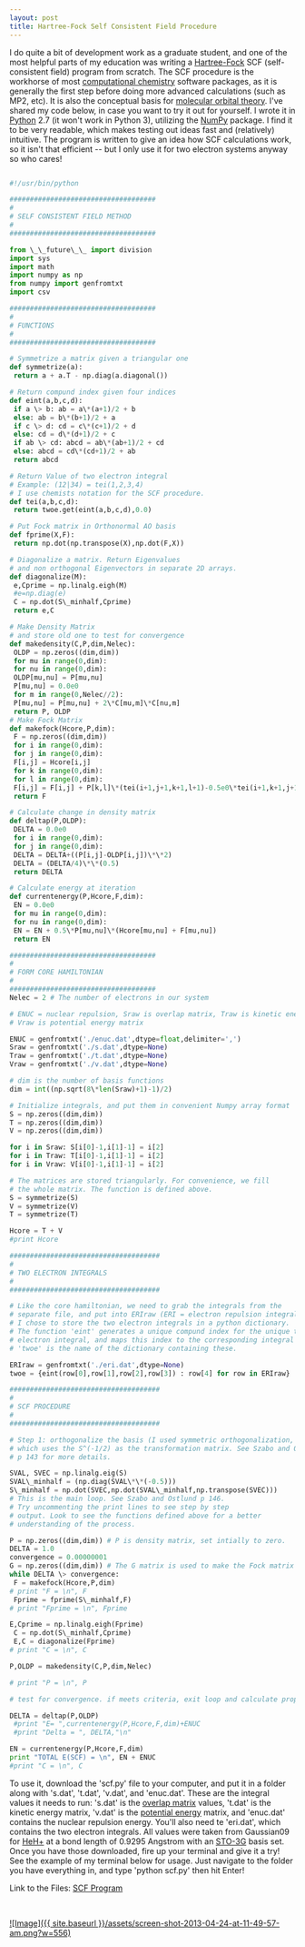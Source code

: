 ```yaml
--- 
layout: post 
title: Hartree-Fock Self Consistent Field Procedure 
---
```


I do quite a bit of development work as a graduate student, and one of the most helpful parts of my education was writing a [Hartree-Fock](http://en.wikipedia.org/wiki/Hartree%E2%80%93Fock_method "Hartree–Fock method") SCF (self-consistent field) program from scratch. The SCF procedure is the workhorse of most [computational chemistry](http://en.wikipedia.org/wiki/Computational_chemistry "Computational chemistry") software packages, as it is generally the first step before doing more advanced calculations (such as MP2, etc). It is also the conceptual basis for [molecular orbital theory](http://en.wikipedia.org/wiki/Molecular_orbital_theory "Molecular orbital theory"). I've shared my code below, in case you want to try it out for yourself. I wrote it in [Python](http://www.python.org/ "Python (programming language)") 2.7 (it won't work in Python 3), utilizing the [NumPy](http://www.numpy.org/ "NumPy") package. I find it to be very readable, which makes testing out ideas fast and (relatively) intuitive. The program is written to give an idea how SCF calculations work, so it isn't that efficient -- but I only use it for two electron systems anyway so who cares!

```python

#!/usr/bin/python

####################################  
#  
# SELF CONSISTENT FIELD METHOD  
#  
####################################

from \_\_future\_\_ import division  
import sys  
import math  
import numpy as np  
from numpy import genfromtxt  
import csv

####################################  
#  
# FUNCTIONS  
#  
####################################

# Symmetrize a matrix given a triangular one  
def symmetrize(a):  
 return a + a.T - np.diag(a.diagonal())

# Return compund index given four indices  
def eint(a,b,c,d):  
 if a \> b: ab = a\*(a+1)/2 + b  
 else: ab = b\*(b+1)/2 + a  
 if c \> d: cd = c\*(c+1)/2 + d  
 else: cd = d\*(d+1)/2 + c  
 if ab \> cd: abcd = ab\*(ab+1)/2 + cd  
 else: abcd = cd\*(cd+1)/2 + ab  
 return abcd

# Return Value of two electron integral  
# Example: (12|34) = tei(1,2,3,4)  
# I use chemists notation for the SCF procedure.  
def tei(a,b,c,d):  
 return twoe.get(eint(a,b,c,d),0.0)

# Put Fock matrix in Orthonormal AO basis  
def fprime(X,F):  
 return np.dot(np.transpose(X),np.dot(F,X))

# Diagonalize a matrix. Return Eigenvalues  
# and non orthogonal Eigenvectors in separate 2D arrays.  
def diagonalize(M):  
 e,Cprime = np.linalg.eigh(M)  
 #e=np.diag(e)  
 C = np.dot(S\_minhalf,Cprime)  
 return e,C

# Make Density Matrix  
# and store old one to test for convergence  
def makedensity(C,P,dim,Nelec):  
 OLDP = np.zeros((dim,dim))  
 for mu in range(0,dim):  
 for nu in range(0,dim):  
 OLDP[mu,nu] = P[mu,nu]  
 P[mu,nu] = 0.0e0  
 for m in range(0,Nelec//2):  
 P[mu,nu] = P[mu,nu] + 2\*C[mu,m]\*C[nu,m]  
 return P, OLDP  
# Make Fock Matrix  
def makefock(Hcore,P,dim):  
 F = np.zeros((dim,dim))  
 for i in range(0,dim):  
 for j in range(0,dim):  
 F[i,j] = Hcore[i,j]  
 for k in range(0,dim):  
 for l in range(0,dim):  
 F[i,j] = F[i,j] + P[k,l]\*(tei(i+1,j+1,k+1,l+1)-0.5e0\*tei(i+1,k+1,j+1,l+1))  
 return F

# Calculate change in density matrix  
def deltap(P,OLDP):  
 DELTA = 0.0e0  
 for i in range(0,dim):  
 for j in range(0,dim):  
 DELTA = DELTA+((P[i,j]-OLDP[i,j])\*\*2)  
 DELTA = (DELTA/4)\*\*(0.5)  
 return DELTA

# Calculate energy at iteration  
def currentenergy(P,Hcore,F,dim):  
 EN = 0.0e0  
 for mu in range(0,dim):  
 for nu in range(0,dim):  
 EN = EN + 0.5\*P[mu,nu]\*(Hcore[mu,nu] + F[mu,nu])  
 return EN

####################################  
#  
# FORM CORE HAMILTONIAN  
#  
####################################  
Nelec = 2 # The number of electrons in our system

# ENUC = nuclear repulsion, Sraw is overlap matrix, Traw is kinetic energy matrix,  
# Vraw is potential energy matrix

ENUC = genfromtxt('./enuc.dat',dtype=float,delimiter=',')  
Sraw = genfromtxt('./s.dat',dtype=None)  
Traw = genfromtxt('./t.dat',dtype=None)  
Vraw = genfromtxt('./v.dat',dtype=None)

# dim is the number of basis functions  
dim = int((np.sqrt(8\*len(Sraw)+1)-1)/2)

# Initialize integrals, and put them in convenient Numpy array format  
S = np.zeros((dim,dim))  
T = np.zeros((dim,dim))  
V = np.zeros((dim,dim))

for i in Sraw: S[i[0]-1,i[1]-1] = i[2]  
for i in Traw: T[i[0]-1,i[1]-1] = i[2]  
for i in Vraw: V[i[0]-1,i[1]-1] = i[2]

# The matrices are stored triangularly. For convenience, we fill  
# the whole matrix. The function is defined above.  
S = symmetrize(S)  
V = symmetrize(V)  
T = symmetrize(T)

Hcore = T + V  
#print Hcore

#####################################  
#  
# TWO ELECTRON INTEGRALS  
#  
#####################################

# Like the core hamiltonian, we need to grab the integrals from the  
# separate file, and put into ERIraw (ERI = electron repulsion integrals).  
# I chose to store the two electron integrals in a python dictionary.  
# The function 'eint' generates a unique compund index for the unique two  
# electron integral, and maps this index to the corresponding integral value.  
# 'twoe' is the name of the dictionary containing these.

ERIraw = genfromtxt('./eri.dat',dtype=None)  
twoe = {eint(row[0],row[1],row[2],row[3]) : row[4] for row in ERIraw}

#####################################  
#  
# SCF PROCEDURE  
#  
#####################################

# Step 1: orthogonalize the basis (I used symmetric orthogonalization,  
# which uses the S^(-1/2) as the transformation matrix. See Szabo and Ostlund  
# p 143 for more details.

SVAL, SVEC = np.linalg.eig(S)  
SVAL\_minhalf = (np.diag(SVAL\*\*(-0.5)))  
S\_minhalf = np.dot(SVEC,np.dot(SVAL\_minhalf,np.transpose(SVEC)))  
# This is the main loop. See Szabo and Ostlund p 146.  
# Try uncommenting the print lines to see step by step  
# output. Look to see the functions defined above for a better  
# understanding of the process.

P = np.zeros((dim,dim)) # P is density matrix, set intially to zero.  
DELTA = 1.0  
convergence = 0.00000001  
G = np.zeros((dim,dim)) # The G matrix is used to make the Fock matrix  
while DELTA \> convergence:  
 F = makefock(Hcore,P,dim)  
# print "F = \n", F  
 Fprime = fprime(S\_minhalf,F)  
# print "Fprime = \n", Fprime

E,Cprime = np.linalg.eigh(Fprime)  
 C = np.dot(S\_minhalf,Cprime)  
 E,C = diagonalize(Fprime)  
# print "C = \n", C

P,OLDP = makedensity(C,P,dim,Nelec)

# print "P = \n", P

# test for convergence. if meets criteria, exit loop and calculate properties of interest

DELTA = deltap(P,OLDP)  
 #print "E= ",currentenergy(P,Hcore,F,dim)+ENUC  
 #print "Delta = ", DELTA,"\n"

EN = currentenergy(P,Hcore,F,dim)  
print "TOTAL E(SCF) = \n", EN + ENUC  
#print "C = \n", C

```

To use it, download the 'scf.py' file to your computer, and put it in a folder along with 's.dat', 't.dat', 'v.dat', and 'enuc.dat'. These are the integral values it needs to run: 's.dat' is the [overlap matrix](http://en.wikipedia.org/wiki/Orbital_overlap "Orbital overlap") values, 't.dat' is the kinetic energy matrix, 'v.dat' is the [potential energy](http://en.wikipedia.org/wiki/Potential_energy "Potential energy") matrix, and 'enuc.dat' contains the nuclear repulsion energy. You'll also need te 'eri.dat', which contains the two electron integrals. All values were taken from Gaussian09 for [HeH+](http://en.wikipedia.org/wiki/Helium_hydride_ion "Helium hydride ion") at a bond length of 0.9295 Angstrom with an [STO-3G](http://en.wikipedia.org/wiki/STO-nG_basis_sets "STO-nG basis sets") basis set. Once you have those downloaded, fire up your terminal and give it a try! See the example of my terminal below for usage. Just navigate to the folder you have everything in, and type 'python scf.py' then hit Enter!

Link to the Files: [SCF Program](https://www.dropbox.com/sh/ly09vlyijzpqz4r/AAAxbp0KjD5CK_PdDaMNQ8xua "SCF Program")

&nbsp;

[![Image]({{ site.baseurl }}/assets/screen-shot-2013-04-24-at-11-49-57-am.png?w=556)](http://joshuagoings.files.wordpress.com/2013/04/screen-shot-2013-04-24-at-11-49-57-am.png)

